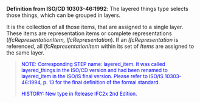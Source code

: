 **Definition from ISO/CD 10303-46:1992**: The layered things type selects those things, which can be grouped in layers.

It is the collection of all those items, that are assigned to a single layer. These items are representation items or complete representations (_IfcRepresentationItem, IfcRepresentation_). If an _IfcRepresentation_ is referenced, all _IfcRepresentationItem_ within its set of _Items_ are assigned to the same layer.

> <font color="#0000FF" size="-1"> NOTE: Corresponding STEP name:
		  layered_item. It was called layered_things in the ISO/CD version and had been
		  renamed to layered_item in the ISO/IS final version. Please refer to ISO/IS
		  10303-46:1994, p. 13 for the final definition of the formal standard.
		  </font>
> 
> <font size="-1"><font color="#0000FF">HISTORY: New type in Release
		  IFC2x 2nd Edition.</font> </font>
>
